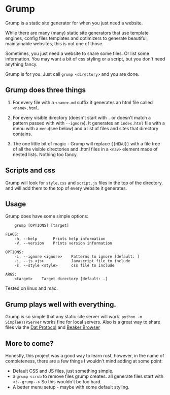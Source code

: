 # Grump
Grump is a static site generator for when you just need a website.

While there are many (many) static site generators that use template engines, config files templates and optimizers to generate beautiful, maintainable websites, this is not one of those.

Sometimes, you just need a website to share some files. Or list some information. You may want a bit of css styling or a script, but you don't need anything fancy.

Grump is for you. Just call `grump <directory>` and you are done.

## Grump does three things

1. For every file with a `<name>.md` suffix it generates an html file called `<name>.html`.

2.  For every visible directory (doesn't start with `.` or doesn't match a pattern passed with with `--ignore`). It generates an `index.html` file with a menu with a `menu`(see below) and a list of files and sites that directory contains.

3. The one little bit of magic - Grump will replace `{{MENU}}` with a  file tree of all the visible directories and .html files in a `<nav>` element made of nested lists. Nothing too fancy.

## Scripts and css
Grump will look for `style.css` and `script.js` files in the top of the directory, and will add them to the top of every website it generates.

## Usage
Grump does have some simple options:
```USAGE:
    grump [OPTIONS] [target]

FLAGS:
    -h, --help       Prints help information
    -V, --version    Prints version information

OPTIONS:
    -i, --ignore <ignore>    Patterns to ignore [default: ]
    -j, --js <js>            Javascript file to include
    -s, --style <style>      css file to include

ARGS:
    <target>    Target directory [default: .]
  ```

Tested on linux and mac.

## Grump plays well with everything.
Grump is so simple that any static site server will work. `python -m SimpleHTTPServer` works fine for local servers.
Also is a great way to share files via the [Dat Protocol](https://dat.foundation/) and [Beaker Browser](https://beakerbrowser.com/)

## More to come?
Honestly, this project was a good way to learn rust, however, in the name of completeness, there are a few things I wouldn't mind adding at some point:
- Default CSS and JS files, just something simple.
- a `grump scrub` to remove files grump creates. all generate files start with `<!--grump-->` So this wouldn't be too hard.
- A better menu setup - maybe with some default styling.
